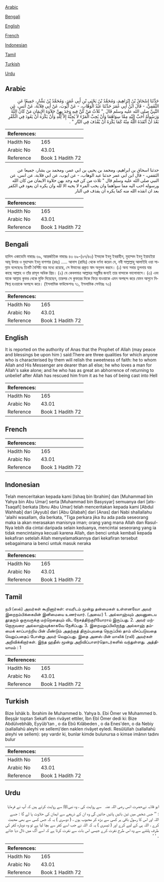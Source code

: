 [Arabic](#arabic)

[Bengali](#bengali)

[English](#english)

[French](#french)

[Indonesian](#indonesian)

[Tamil](#tamil)

[Turkish](#turkish)

[Urdu](#urdu)

## Arabic


<div dir="rtl" lang="ar" style={{fontSize:'larger',backgroundColor:'#f8f9fa',padding:20}}>
حَدَّثَنَا إِسْحَاقُ بْنُ إِبْرَاهِيمَ، وَمُحَمَّدُ بْنُ يَحْيَى بْنِ أَبِي عُمَرَ، وَمُحَمَّدُ بْنُ بَشَّارٍ، جَمِيعًا عَنِ الثَّقَفِيِّ، - قَالَ ابْنُ أَبِي عُمَرَ حَدَّثَنَا عَبْدُ الْوَهَّابِ، - عَنْ أَيُّوبَ، عَنْ أَبِي قِلاَبَةَ، عَنْ أَنَسٍ، عَنِ النَّبِيِّ صلى الله عليه وسلم قَالَ ‏ "‏ ثَلاَثٌ مَنْ كُنَّ فِيهِ وَجَدَ بِهِنَّ حَلاَوَةَ الإِيمَانِ مَنْ كَانَ اللَّهُ وَرَسُولُهُ أَحَبَّ إِلَيْهِ مِمَّا سِوَاهُمَا وَأَنْ يُحِبَّ الْمَرْءَ لاَ يُحِبُّهُ إِلاَّ لِلَّهِ وَأَنْ يَكْرَهَ أَنْ يَعُودَ فِي الْكُفْرِ بَعْدَ أَنْ أَنْقَذَهُ اللَّهُ مِنْهُ كَمَا يَكْرَهُ أَنْ يُقْذَفَ فِي النَّارِ ‏"‏ ‏.‏
</div>
<div style={{backgroundColor:'#f8f9fa',padding:20, marginBottom: 10}}><table> <thead> <tr> <th>References:</th> <th></th> </tr> </thead> <tbody><tr><td>Hadith No</td><td>165</td></tr><tr><td>Arabic No</td><td>43.01</td></tr><tr><td>Reference</td><td>Book 1 Hadith 72</td></tr></tbody></table></div>


<div dir="rtl" lang="ar" style={{fontSize:'larger',backgroundColor:'#f8f9fa',padding:20}}>
حدثنا اسحاق بن ابراهيم، ومحمد بن يحيى بن ابي عمر، ومحمد بن بشار، جميعا عن الثقفي، - قال ابن ابي عمر حدثنا عبد الوهاب، - عن ايوب، عن ابي قلابة، عن انس، عن النبي صلى الله عليه وسلم قال " ثلاث من كن فيه وجد بهن حلاوة الايمان من كان الله ورسوله احب اليه مما سواهما وان يحب المرء لا يحبه الا لله وان يكره ان يعود في الكفر بعد ان انقذه الله منه كما يكره ان يقذف في النار
</div>
<div style={{backgroundColor:'#f8f9fa',padding:20, marginBottom: 10}}><table> <thead> <tr> <th>References:</th> <th></th> </tr> </thead> <tbody><tr><td>Hadith No</td><td>165</td></tr><tr><td>Arabic No</td><td>43.01</td></tr><tr><td>Reference</td><td>Book 1 Hadith 72</td></tr></tbody></table></div>

## Bengali


<div dir="ltr" lang="bn" style={{fontSize:'larger',backgroundColor:'#f8f9fa',padding:20}}>
হাদিস একাডেমি নাম্বারঃ ৬৯, আন্তর্জাতিক নাম্বারঃ ৪৩ ৬৯-(৬৭/৪৩) ইসহাক ইবনু ইবরাহীন, মুহাম্মদ ইবনু ইয়াহইয়া আবূ উমার ও মুহাম্মাদ ইবনু বাশশার (রহঃ) ..... আনাস (রাযিঃ) থেকে বর্ণনা করেন যে, নবী সাল্লাল্লাহু আলাইহি ওয়া সাল্লাম বলেছেনঃ তিনটি বৈশিষ্ট্য যার মধ্যে রয়েছে, সে ঈমানের প্রকৃত স্বাদ অনুভব করবে। (১) অন্য সবার তুলনায় যার কাছে আল্লাহ ও তাঁর রাসূল অধিক প্রিয়। (২) যে কেবলমাত্র আল্লাহর সন্তুষ্টির জন্যই তার বান্দাকে ভালোবাসে। (৩) এবং যাকে আল্লাহ কুফর থেকে মুক্তি দিয়েছেন, তারপর সে কুফরের দিকে ফিরে যাওয়াকে এমন অপছন্দ করে যেমন আগুনে নিক্ষিপ্ত হওয়াকে অপছন্দ করে। (ইসলামিক ফাউন্ডেশনঃ ৭১, ইসলামিক সেন্টারঃ ৭৩)
</div>
<div style={{backgroundColor:'#f8f9fa',padding:20, marginBottom: 10}}><table> <thead> <tr> <th>References:</th> <th></th> </tr> </thead> <tbody><tr><td>Hadith No</td><td>165</td></tr><tr><td>Arabic No</td><td>43.01</td></tr><tr><td>Reference</td><td>Book 1 Hadith 72</td></tr></tbody></table></div>

## English


<div dir="ltr" lang="en" style={{fontSize:'larger',backgroundColor:'#f8f9fa',padding:20}}>
It is reported on the authority of Anas that the Prophet of Allah (may peace and blessings be upon him ) said:There are three qualities for which anyone who is characterised by them will relish the sweetness of faith: he to whom Allah and His Messenger are dearer than all else; he who loves a man for Allah's sake alone; and he who has as great an abhorrence of returning to unbelief after Allah has rescued him from it as he has of being cast into Hell
</div>
<div style={{backgroundColor:'#f8f9fa',padding:20, marginBottom: 10}}><table> <thead> <tr> <th>References:</th> <th></th> </tr> </thead> <tbody><tr><td>Hadith No</td><td>165</td></tr><tr><td>Arabic No</td><td>43.01</td></tr><tr><td>Reference</td><td>Book 1 Hadith 72</td></tr></tbody></table></div>

## French


<div dir="ltr" lang="fr" style={{fontSize:'larger',backgroundColor:'#f8f9fa',padding:20}}>

</div>
<div style={{backgroundColor:'#f8f9fa',padding:20, marginBottom: 10}}><table> <thead> <tr> <th>References:</th> <th></th> </tr> </thead> <tbody><tr><td>Hadith No</td><td>165</td></tr><tr><td>Arabic No</td><td>43.01</td></tr><tr><td>Reference</td><td>Book 1 Hadith 72</td></tr></tbody></table></div>

## Indonesian


<div dir="ltr" lang="id" style={{fontSize:'larger',backgroundColor:'#f8f9fa',padding:20}}>
Telah menceritakan kepada kami [Ishaq bin Ibrahim] dan [Muhammad bin Yahya bin Abu Umar] serta [Muhammad bin Basysyar] semuanya dari [ats-Tsaqafi] berkata [Ibnu Abu Umar] telah menceritakan kepada kami [Abdul Wahhab] dari [Ayyub] dari [Abu Qilabah] dari [Anas] dari Nabi shallallahu 'alaihi wasallam, dia berkata, "Tiga perkara jika itu ada pada seseorang maka ia akan merasakan manisnya iman; orang yang mana Allah dan Rasul-Nya lebih dia cintai daripada selain keduanya, mencintai seseorang yang ia tidak mencintainya kecuali karena Allah, dan benci untuk kembali kepada kekafiran setelah Allah menyelamatkannya dari kekafiran tersebut sebagaimana ia benci untuk masuk neraka
</div>
<div style={{backgroundColor:'#f8f9fa',padding:20, marginBottom: 10}}><table> <thead> <tr> <th>References:</th> <th></th> </tr> </thead> <tbody><tr><td>Hadith No</td><td>165</td></tr><tr><td>Arabic No</td><td>43.01</td></tr><tr><td>Reference</td><td>Book 1 Hadith 72</td></tr></tbody></table></div>

## Tamil


<div dir="ltr" lang="ta" style={{fontSize:'larger',backgroundColor:'#f8f9fa',padding:20}}>
நபி (ஸல்) அவர்கள் கூறினார்கள்: எவரிடம் மூன்று தன்மைகள் உள்ளனவோ அவர் இறைநம்பிக்கையின் இனிமையை உணர்வார். (அவை:) 1. அல்லாஹ்வும் அவனுடைய தூதரும் ஒருவருக்கு மற்றெதையும் விட நேசத்திற்குரியோராய் இருப்பது. 2. அவர் மற்றொருவரை அல்லாஹ்வுக்காகவே நேசிப்பது. 3. இறைமறுப்பிலிருந்து அல்லாஹ் தம்மைக் காப்பாற்றிய பின் மீண்டும் அதற்குத் திரும்புவதை நெருப்பில் தாம் வீசப்படுவதை வெறுப்பதைப் போன்று அவர் வெறுப்பது. இதை அனஸ் பின் மாலிக் (ரலி) அவர்கள் அறிவிக்கிறார்கள். இந்த ஹதீஸ் மூன்று அறிவிப்பாளர்தொடர்களில் வந்துள்ளது. அத்தியாயம் : 1
</div>
<div style={{backgroundColor:'#f8f9fa',padding:20, marginBottom: 10}}><table> <thead> <tr> <th>References:</th> <th></th> </tr> </thead> <tbody><tr><td>Hadith No</td><td>165</td></tr><tr><td>Arabic No</td><td>43.01</td></tr><tr><td>Reference</td><td>Book 1 Hadith 72</td></tr></tbody></table></div>

## Turkish


<div dir="ltr" lang="tr" style={{fontSize:'larger',backgroundColor:'#f8f9fa',padding:20}}>
Bize İshâk b. İbrahim ile Muhammed b. Yahya b. Ebi Ömer ve Muhammed b. Beşşâr toptan Sekafî den rivâyet ettiler, İbn Ebî Ömer dedi ki: Bize Abdülvebhâb, Eyyûb'tan , o da Ebû Kılâbeden , o da Enes'den, o da Nebiy (sallallahü aleyhi ve sellem)’den naklen rivâyet eyledi. Resûlüllah (sallallahü aleyhi ve sellem): şey vardır ki, bunlar kimde bulunursa o kimse imânın tadını bulur
</div>
<div style={{backgroundColor:'#f8f9fa',padding:20, marginBottom: 10}}><table> <thead> <tr> <th>References:</th> <th></th> </tr> </thead> <tbody><tr><td>Hadith No</td><td>165</td></tr><tr><td>Arabic No</td><td>43.01</td></tr><tr><td>Reference</td><td>Book 1 Hadith 72</td></tr></tbody></table></div>

## Urdu


<div dir="rtl" lang="ur" style={{fontSize:'larger',backgroundColor:'#f8f9fa',padding:20}}>
ابو قلابہ نےحضرت انس ‌رضی ‌اللہ ‌عنہ ‌ ‌ سے روایت کی ، وہ نبیﷺ سے روایت کرتے ہیں کہ آپ نے فرمایا : ’’ جس شخص میں تین باتیں پائیں جائیں گی وہ ان کے ذریعے سے ایمان کی حلاوت پا لے گا : جسے اللہ اور اس کا رسول باقی ہر کسی سے بڑھ کر محبوب ہوں ، ( دوسری ) یہ کہ جس کسی سے بھی محبت کرے ، اللہ ہی کے لیے کرے اور ( تیسری ) یہ کہ اللہ نے جب اسے کفر سے بچا لیا ہے تو وہ دوبارہ کفر کی طرف پلٹنے سے وہ اس طرح نفرت کرے جیسی اس بات سے نفرت کرتا ہے کہ اسے آگ میں ڈال دیا جائے ۔ ‘ ‘
</div>
<div style={{backgroundColor:'#f8f9fa',padding:20, marginBottom: 10}}><table> <thead> <tr> <th>References:</th> <th></th> </tr> </thead> <tbody><tr><td>Hadith No</td><td>165</td></tr><tr><td>Arabic No</td><td>43.01</td></tr><tr><td>Reference</td><td>Book 1 Hadith 72</td></tr></tbody></table></div>